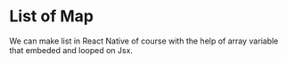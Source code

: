 # List of Map

We can make list in React Native of course with the help of array variable that embeded and looped on Jsx.
